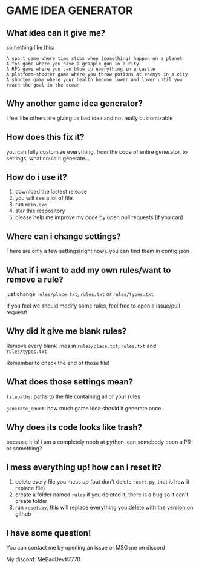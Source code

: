 # GAME IDEA GENERATOR
## What idea can it give me?
something like this:
```
A sport game where time stops when (something) happen on a planet
A fps game where you have a grapple gun in a city
A RPG game where you can blow up everything in a castle
A platform-shooter game where you throw potions at enemys in a city
A shooter game where your health become lower and lower until you reach the goal in the ocean
```

## Why another game idea generator?
I feel like others are giving us bad idea and not really customizable
## How does this fix it?
you can fully customize everything. from the code of entire generator, to settings, what could it generate...
## How do i use it?
1. download the lastest release
2. you will see a lot of file.
3. run `main.exe`
4. star this respository
5. please help me improve my code by open pull requests (if you can)
## Where can i change settings?
There are only a few settings(right now). you can find them in config.json
## What if i want to add my own rules/want to remove a rule?
just change `rules/place.txt`, `rules.txt` or `rules/types.txt`

If you feel we should modify some rules, feel free to open a issue/pull request!
## Why did it give me blank rules?
Remove every blank lines in `rules/place.txt`, `rules.txt` and` rules/types.txt`

Remember to check the end of those file!
## What does those settings mean?
`filepaths`: paths to the file containing all of your rules

`generate_count`: how much game idea should it generate once

## Why does its code looks like trash?
because it is! i am a completely noob at python. can somebody open a PR or something?
## I mess everything up! how can i reset it?
1. delete every file you mess up (but don't delete `reset.py`, that is how it replace file)
2. create a folder named `rules` if you deleted it, there is a bug so it can't create folder
3. run `reset.py`, this will replace everything you delete with the version on github
## I have some question!
You can contact me by opening an issue or MSG me on discord

My discord: MeBadDev#7770
